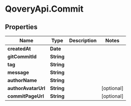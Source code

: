 # QoveryApi.Commit

## Properties

Name | Type | Description | Notes
------------ | ------------- | ------------- | -------------
**createdAt** | **Date** |  | 
**gitCommitId** | **String** |  | 
**tag** | **String** |  | 
**message** | **String** |  | 
**authorName** | **String** |  | 
**authorAvatarUrl** | **String** |  | [optional] 
**commitPageUrl** | **String** |  | [optional] 


